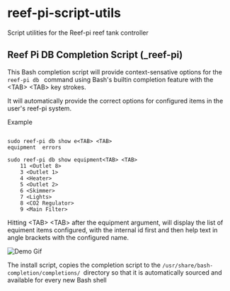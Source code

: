 # reef-pi-script-utils
Script utilities for the Reef-pi reef tank controller

## Reef Pi DB Completion Script (_reef-pi)

This Bash completion script will provide context-sensative options for the ``reef-pi db `` command using Bash's builtin completion feature with the &lt;TAB&gt; &lt;TAB&gt; key strokes.  

It will automatically provide the correct options for configured items in the user's reef-pi system.

Example
<pre><code>
sudo reef-pi db show e&lt;TAB&gt; &lt;TAB&gt; 
equipment  errors  
 
sudo reef-pi db show equipment&lt;TAB&gt; &lt;TAB&gt; 
    11 &lt;Outlet 8&gt;
    3 &lt;Outlet 1&gt;
    4 &lt;Heater&gt;
    5 &lt;Outlet 2&gt;
    6 &lt;Skimmer&gt;
    7 &lt;Lights&gt;
    8 &lt;CO2 Regulator&gt;
    9 &lt;Main Filter&gt;
</code></pre>

Hitting &lt;TAB&gt; &lt;TAB&gt; after the equipment argument, will display the list of equiment items configured, with the internal id first and then help text in angle brackets with the configured name.

![Demo Gif](https://github.com/tmbarbour/reef-pi-script-utils/raw/images/reef-pi-completion-demo-2.gif "reef-pi db completion demo")

The install script, copies the completion script to the ``/usr/share/bash-completion/completions/ ``directory so that it is automatically sourced and available for every new Bash shell